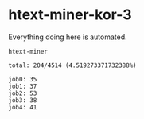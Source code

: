 # htext-miner-kor-3

Everything doing here is automated.

```
htext-miner

total: 204/4514 (4.519273371732388%)

job0: 35
job1: 37
job2: 53
job3: 38
job4: 41
```